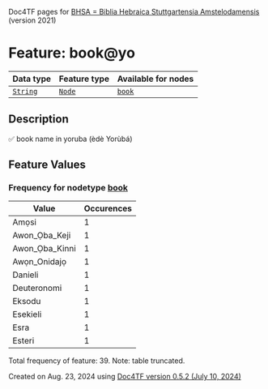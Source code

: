 Doc4TF pages for [BHSA = Biblia Hebraica Stuttgartensia Amstelodamensis](https://github.com/ETCBC/BHSA/tree/master/tf) (version 2021)
# Feature: book@yo
Data type|Feature type|Available for nodes
---|---|---
[`String`](featuresbydatatype.md#string)|[`Node`](featuresbytype.md#node)| [`book`](featuresbynodetype.md#book) 
## Description
✅ book name in yoruba (èdè Yorùbá)
## Feature Values
### Frequency for nodetype [book](featuresbynodetype.md#book)
Value|Occurences
---|---
Amọsi|1
Awon_Ọba_Keji|1
Awon_Ọba_Kinni|1
Awọn_Onidajọ|1
Danieli|1
Deuteronomi|1
Eksodu|1
Esekieli|1
Esra|1
Esteri|1

Total frequency of feature: 39. Note: table truncated.
  

Created on Aug. 23, 2024 using [Doc4TF version 0.5.2 (July 10, 2024)](https://github.com/tonyjurg/Doc4TF/blob/main/CreateFeatureDoc.ipynb) 